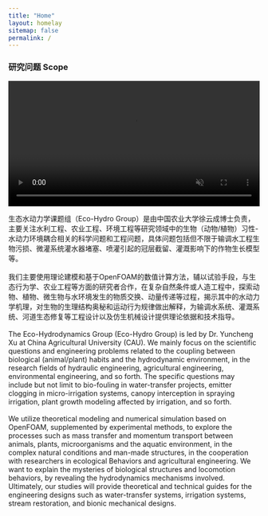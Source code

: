 ```yaml
---
title: "Home"
layout: homelay
sitemap: false
permalink: /
---
```

<script>
var _hmt = _hmt || [];
(function() {
  var hm = document.createElement("script");
  hm.src = "https://hm.baidu.com/hm.js?1cb2a7fa8e00a7582e27b79c3720c1f1";
  var s = document.getElementsByTagName("script")[0]; 
  s.parentNode.insertBefore(hm, s);
})();
</script>

### 研究问题 Scope

<video
      id="my-video"
      class="video-js"
      muted
      autoplay
      loop
      width="100%"
      style="background: #000;mix-blend-mode:multiply;"
      >
      <source src="{{site.url}}{{site.baseurl}}/images/teampic/ELJ_s.mp4" type="video/mp4" />
    </video>

生态水动力学课题组（Eco-Hydro Group）是由中国农业大学徐云成博士负责，主要关注水利工程、农业工程、环境工程等研究领域中的生物（动物/植物）习性-水动力环境耦合相关的科学问题和工程问题，具体问题包括但不限于输调水工程生物污损、微灌系统灌水器堵塞、喷灌引起的冠层截留、灌溉影响下的作物生长模型等。
            <br> <br> 我们主要使用理论建模和基于OpenFOAM的数值计算方法，辅以试验手段，与生态行为学、农业工程等方面的研究者合作，在复杂自然条件或人造工程中，探索动物、植物、微生物与水环境发生的物质交换、动量传递等过程，揭示其中的水动力学机理，对生物的生理结构奥秘和运动行为规律做出解释，为输调水系统、灌溉系统、河道生态修复等工程设计以及仿生机械设计提供理论依据和技术指导。
            <br><br> The Eco-Hydrodynamics Group (Eco-Hydro Group) is led by Dr. Yuncheng Xu at China Agricultural University (CAU). We mainly focus on the scientific questions and engineering problems related to the coupling between biological (animal/plant)
            habits and the hydrodynamic environment, in the research fields of hydraulic engineering, agricultural engineering, environmental engineering, and so forth. The specific questions may include but not limit to bio-fouling in water-transfer
            projects, emitter clogging in micro-irrigation systems, canopy interception in spraying irrigation, plant growth modeling affected by irrigation, and so forth.
            <br><br> We utilize theoretical modeling and numerical simulation based on OpenFOAM, supplemented by experimental methods, to explore the processes such as mass transfer and momentum transport between animals, plants, microorganisms and the
            aquatic environment, in the complex natural conditions and man-made structures, in the cooperation with researchers in ecological Behaviors and agricultural engineering. We want to explain the mysteries of biological structures and locomotion
            behaviors, by revealing the hydrodynamics mechanisms involved. Ultimately, our studies will provide theoretical and technical guides for the engineering designs such as water-transfer systems, irrigation systems, stream restoration, and bionic
            mechanical designs.


